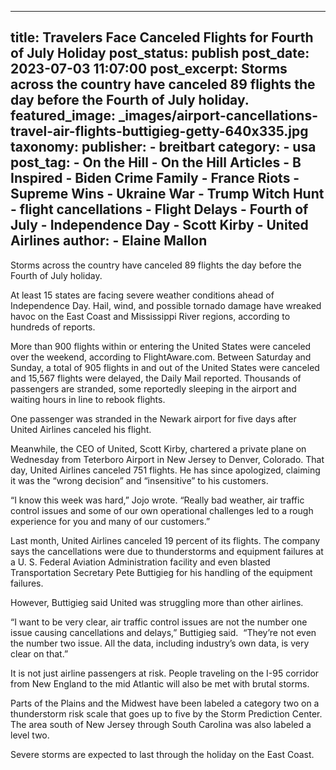 
---
title: Travelers Face Canceled Flights for Fourth of July Holiday 
post_status: publish
post_date: 2023-07-03 11:07:00 
post_excerpt: Storms across the country have canceled 89 flights the day before the Fourth of July holiday. 
featured_image: _images/airport-cancellations-travel-air-flights-buttigieg-getty-640x335.jpg 
taxonomy:
    publisher:
        - breitbart
    category:
        - usa 
    post_tag:
        - On the Hill
        - On the Hill Articles
        - B Inspired
        - Biden Crime Family
        - France Riots
        - Supreme Wins
        - Ukraine War
        - Trump Witch Hunt
        - flight cancellations
        - Flight Delays
        - Fourth of July
        - Independence Day
        - Scott Kirby
        - United Airlines
    author:
        - Elaine Mallon
---
Storms across the country have canceled 89 flights the day before the Fourth of July holiday.

At least 15 states are facing severe weather conditions ahead of Independence Day. Hail, wind, and possible tornado damage have wreaked havoc on the East Coast and Mississippi River regions, according to hundreds of reports.

More than 900 flights within or entering the United States were canceled over the weekend, according to FlightAware.com. Between Saturday and Sunday, a total of 905 flights in and out of the United States were canceled and 15,567 flights were delayed, the Daily Mail reported. Thousands of  passengers are stranded, some reportedly sleeping in the airport and waiting hours in line to rebook flights.

One passenger was stranded in the Newark airport for five days after United Airlines canceled his flight.

Meanwhile, the CEO of United, Scott Kirby, chartered a private plane on Wednesday from Teterboro Airport in New Jersey to Denver, Colorado. That day, United Airlines canceled 751 flights. He has since apologized, claiming it was the “wrong decision” and “insensitive” to his customers.

“I know this week was hard,” Jojo wrote. “Really bad weather, air traffic control issues and some of our own operational challenges led to a rough experience for you and many of our customers.”

Last month, United Airlines canceled 19 percent of its flights. The company says the cancellations were due to thunderstorms and equipment failures at a U. S. Federal Aviation Administration facility and even blasted Transportation Secretary Pete Buttigieg for his handling of the equipment failures.

However, Buttigieg said United was struggling more than other airlines.

“I want to be very clear, air traffic control issues are not the number one issue causing cancellations and delays,” Buttigieg said.  “They’re not even the number two issue. All the data, including industry’s own data, is very clear on that.”

It is not just airline passengers at risk. People traveling on the I-95 corridor from New England to the mid Atlantic will also be met with brutal storms.

Parts of the Plains and the Midwest have been labeled a category two on a thunderstorm risk scale that goes up to five by the Storm Prediction Center. The area south of New Jersey through South Carolina was also labeled a level two.

Severe storms are expected to last through the holiday on the East Coast. 